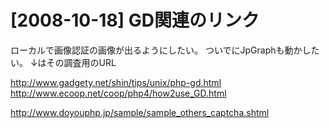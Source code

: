 # [2008-10-18] GD関連のリンク


ローカルで画像認証の画像が出るようにしたい。
ついでにJpGraphも動かしたい。
↓はその調査用のURL

<a href="http://www.gadgety.net/shin/tips/unix/php-gd.html" target="_blank">http://www.gadgety.net/shin/tips/unix/php-gd.html</a>
<a href="http://www.ecoop.net/coop/php4/how2use_GD.html" target="_blank">http://www.ecoop.net/coop/php4/how2use_GD.html</a>

<a href="http://www.doyouphp.jp/sample/sample_others_captcha.shtml" target="_blank">http://www.doyouphp.jp/sample/sample_others_captcha.shtml</a>

